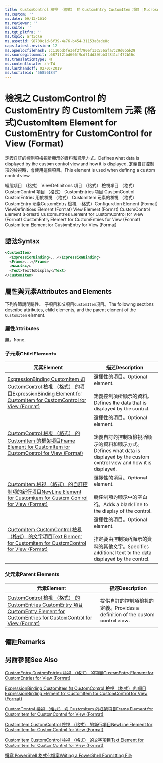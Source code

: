 ```yaml
---
title: CustomControl 檢視 （格式） 的 CustomEntry CustomItem 項目 |Microsoft Docs
ms.custom: ''
ms.date: 09/13/2016
ms.reviewer: ''
ms.suite: ''
ms.tgt_pltfrm: ''
ms.topic: article
ms.assetid: 98708c1d-6f39-4a76-b454-31153a6ade8c
caps.latest.revision: 12
ms.openlocfilehash: 3c110bd5fe3ef2f790ef136556afa7c29d0b5b29
ms.sourcegitcommit: b6871f21bd666f9cd71dd336bb3f844cf472b56c
ms.translationtype: MT
ms.contentlocale: zh-TW
ms.lasthandoff: 02/03/2019
ms.locfileid: "56856184"
---
```

# <a name="customitem-element-for-customentry-for-customcontrol-for-view-format"></a><span data-ttu-id="dfeae-102">檢視之 CustomControl 的 CustomEntry 的 CustomItem 元素 (格式)</span><span class="sxs-lookup"><span data-stu-id="dfeae-102">CustomItem Element for CustomEntry for CustomControl for View (Format)</span></span>

<span data-ttu-id="dfeae-103">定義自訂的控制項檢視所顯示的資料和顯示方式。</span><span class="sxs-lookup"><span data-stu-id="dfeae-103">Defines what data is displayed by the custom control view and how it is displayed.</span></span> <span data-ttu-id="dfeae-104">定義自訂控制項的檢視時，會使用這個項目。</span><span class="sxs-lookup"><span data-stu-id="dfeae-104">This element is used when defining a custom control view.</span></span>

<span data-ttu-id="dfeae-105">組態項目 （格式） ViewDefinitions 項目 （格式） 檢視項目 （格式） CustomControl 項目 （格式） CustomEntries 項目 CustomControl CustomEntries 用於檢視 （格式） CustomItem 元素的檢視 （格式） CustomEntry 元素CustomEntry 檢視 （格式）</span><span class="sxs-lookup"><span data-stu-id="dfeae-105">Configuration Element (Format) ViewDefinitions Element (Format) View Element (Format) CustomControl Element (Format) CustomEntries Element for CustomControl for View (Format) CustomEntry Element for CustomEntries for View (Format) CustomItem Element for CustomEntry for View (Format)</span></span>

## <a name="syntax"></a><span data-ttu-id="dfeae-106">語法</span><span class="sxs-lookup"><span data-stu-id="dfeae-106">Syntax</span></span>

```xml
<CustomItem>
  <ExpressionBinding>...</ExpressionBinding>
  <Frame>...</Frame>
  <NewLine/>
  <Text>TextToDisplay</Text>
</CustomItem>
```

## <a name="attributes-and-elements"></a><span data-ttu-id="dfeae-107">屬性與元素</span><span class="sxs-lookup"><span data-stu-id="dfeae-107">Attributes and Elements</span></span>

<span data-ttu-id="dfeae-108">下列各節說明屬性、 子項目和父項目`CustomItem`項目。</span><span class="sxs-lookup"><span data-stu-id="dfeae-108">The following sections describe attributes, child elements, and the parent element of the `CustomItem` element.</span></span>

### <a name="attributes"></a><span data-ttu-id="dfeae-109">屬性</span><span class="sxs-lookup"><span data-stu-id="dfeae-109">Attributes</span></span>

<span data-ttu-id="dfeae-110">無。</span><span class="sxs-lookup"><span data-stu-id="dfeae-110">None.</span></span>

### <a name="child-elements"></a><span data-ttu-id="dfeae-111">子元素</span><span class="sxs-lookup"><span data-stu-id="dfeae-111">Child Elements</span></span>

|<span data-ttu-id="dfeae-112">元素</span><span class="sxs-lookup"><span data-stu-id="dfeae-112">Element</span></span>|<span data-ttu-id="dfeae-113">描述</span><span class="sxs-lookup"><span data-stu-id="dfeae-113">Description</span></span>|
|-------------|-----------------|
|[<span data-ttu-id="dfeae-114">ExpressionBinding CustomItem 如 CustomControl 檢視 （格式） 的項目</span><span class="sxs-lookup"><span data-stu-id="dfeae-114">ExpressionBinding Element for CustomItem for CustomControl for View (Format)</span></span>](./expressionbinding-element-for-customitem-for-customcontrol-for-view-format.md)|<span data-ttu-id="dfeae-115">選擇性的項目。</span><span class="sxs-lookup"><span data-stu-id="dfeae-115">Optional element.</span></span><br /><br /> <span data-ttu-id="dfeae-116">定義控制項所顯示的資料。</span><span class="sxs-lookup"><span data-stu-id="dfeae-116">Defines the data that is displayed by the control.</span></span>|
|[<span data-ttu-id="dfeae-117">CustomControl 檢視 （格式） 的 CustomItem 的框架項目</span><span class="sxs-lookup"><span data-stu-id="dfeae-117">Frame Element for CustomItem for CustomControl for View (Format)</span></span>](./frame-element-for-customitem-for-customcontrol-for-view-format.md)|<span data-ttu-id="dfeae-118">選擇性的項目。</span><span class="sxs-lookup"><span data-stu-id="dfeae-118">Optional element.</span></span><br /><br /> <span data-ttu-id="dfeae-119">定義自訂的控制項檢視所顯示的資料和顯示方式。</span><span class="sxs-lookup"><span data-stu-id="dfeae-119">Defines what data is displayed by the custom control view and how it is displayed.</span></span>|
|[<span data-ttu-id="dfeae-120">CustomItem 檢視 （格式） 的自訂控制項的新行項目</span><span class="sxs-lookup"><span data-stu-id="dfeae-120">NewLine Element for CustomItem for Custom Control for View (Format)</span></span>](./newline-element-for-customitem-for-customcontrol-for-view-format.md)|<span data-ttu-id="dfeae-121">選擇性的項目。</span><span class="sxs-lookup"><span data-stu-id="dfeae-121">Optional element.</span></span><br /><br /> <span data-ttu-id="dfeae-122">將控制項的顯示中的空白行。</span><span class="sxs-lookup"><span data-stu-id="dfeae-122">Adds a blank line to the display of the control.</span></span>|
|[<span data-ttu-id="dfeae-123">CustomItem CustomControl 檢視 （格式） 的文字項目</span><span class="sxs-lookup"><span data-stu-id="dfeae-123">Text Element for CustomItem for CustomControl for View (Format)</span></span>](./text-element-for-customitem-for-customview-for-view-format.md)|<span data-ttu-id="dfeae-124">選擇性的項目。</span><span class="sxs-lookup"><span data-stu-id="dfeae-124">Optional element.</span></span><br /><br /> <span data-ttu-id="dfeae-125">指定要由控制項所顯示的資料的其他文字。</span><span class="sxs-lookup"><span data-stu-id="dfeae-125">Specifies additional text to the data displayed by the control.</span></span>|

### <a name="parent-elements"></a><span data-ttu-id="dfeae-126">父元素</span><span class="sxs-lookup"><span data-stu-id="dfeae-126">Parent Elements</span></span>

|<span data-ttu-id="dfeae-127">元素</span><span class="sxs-lookup"><span data-stu-id="dfeae-127">Element</span></span>|<span data-ttu-id="dfeae-128">描述</span><span class="sxs-lookup"><span data-stu-id="dfeae-128">Description</span></span>|
|-------------|-----------------|
|[<span data-ttu-id="dfeae-129">CustomControl 檢視 （格式） 的 CustomEntries CustomEntry 項目</span><span class="sxs-lookup"><span data-stu-id="dfeae-129">CustomEntry Element for CustomEntries for CustomControl for View (Format)</span></span>](./customentry-element-for-customentries-for-customcontrol-for-view-format.md)|<span data-ttu-id="dfeae-130">提供自訂的控制項檢視的定義。</span><span class="sxs-lookup"><span data-stu-id="dfeae-130">Provides a definition of the custom control view.</span></span>|

## <a name="remarks"></a><span data-ttu-id="dfeae-131">備註</span><span class="sxs-lookup"><span data-stu-id="dfeae-131">Remarks</span></span>

## <a name="see-also"></a><span data-ttu-id="dfeae-132">另請參閱</span><span class="sxs-lookup"><span data-stu-id="dfeae-132">See Also</span></span>

[<span data-ttu-id="dfeae-133">CustomEntry CustomEntries 檢視 （格式） 的項目</span><span class="sxs-lookup"><span data-stu-id="dfeae-133">CustomEntry Element for CustomEntries for View (Format)</span></span>](./customentry-element-for-customentries-for-customcontrol-for-view-format.md)

[<span data-ttu-id="dfeae-134">ExpressionBinding CustomItem 如 CustomControl 檢視 （格式） 的項目</span><span class="sxs-lookup"><span data-stu-id="dfeae-134">ExpressionBinding Element for CustomItem for CustomControl for View (Format)</span></span>](./expressionbinding-element-for-customitem-for-customcontrol-for-view-format.md)

[<span data-ttu-id="dfeae-135">CustomControl 檢視 （格式） 的 CustomItem 的框架項目</span><span class="sxs-lookup"><span data-stu-id="dfeae-135">Frame Element for CustomItem for CustomControl for View (Format)</span></span>](./frame-element-for-customitem-for-customcontrol-for-view-format.md)

[<span data-ttu-id="dfeae-136">CustomItem CustomControl 檢視 （格式） 的新行項目</span><span class="sxs-lookup"><span data-stu-id="dfeae-136">NewLine Element for CustomItem for CustomControl for View (Format)</span></span>](./newline-element-for-customitem-for-customcontrol-for-view-format.md)

[<span data-ttu-id="dfeae-137">CustomItem CustomControl 檢視 （格式） 的文字項目</span><span class="sxs-lookup"><span data-stu-id="dfeae-137">Text Element for CustomItem for CustomControl for View (Format)</span></span>](./text-element-for-customitem-for-customview-for-view-format.md)

[<span data-ttu-id="dfeae-138">撰寫 PowerShell 格式化檔案</span><span class="sxs-lookup"><span data-stu-id="dfeae-138">Writing a PowerShell Formatting File</span></span>](./writing-a-powershell-formatting-file.md)
